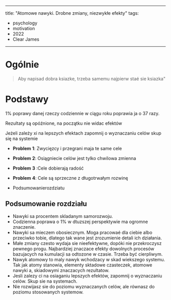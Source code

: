 
---
title: "Atomowe nawyki. Drobne zmiany, niezwykłe efekty"
tags: 
- psychology
- motivation
- 2022
- Clear James
---

# Ogólnie
> Aby napisad dobra ksiazke, trzeba samemu najpierw staé sie ksiazka"

# Podstawy 

1% poprawy danej rzeczy codziennie w ciągu roku poprawia ja o 37 razy.

Rezultaty są opóźnione, na początku nie widac efektów

Jeżeli zależy xi na lepszych efektach zapomnij o wyznaczaniu celów skup się na systemie

- **Problem** **1**: Zwycięzcy i przegrani maja te same cele

- **Problem** **2**: Osiągniecie celów jest tylko chwilowa zmienna

- **Problem** **3** :Cele dobierają radość 

- **Problem** **4**: Cele są sprzeczne z długotrwałym rozwinę
-  Podsumowanierozdziatu

## Podsumowanie rozdziału 
- Nawyki sa procentem skladanym samorozwoju. 
- Codzienna poprawa o 1% w dtuzszej perspektywie ma ogromne znaczenie.
- Nawyki sa mieczem obosiecznym. Moga pracowaé dla ciebie albo
przeciwko tobie, dlatego tak wane jest zrozumienie detali ich działania.
- Małe zmiany czesto wydaja sie nieefektywne, dopóki nie przekroczysz pewnego progu. Najbardziej znaczace efekty dowolnych procesów bazujacych na kumulacji sa odtozone w czasie. Trzeba być cierpliwym.
- Nawyk atomowy to maly nawyk wchodzacy w skad wiekszego systemu. Tak jak atomy stanowia, elementy sktadowe czasteczek, atomowe nawyki a, skiadowymi znaczacych rezultatow.
- Jesli zalezy ci na osiaganiu lepszych efektów, zapomnij o wyznaczaniu celów. Skup sie na systemach.
- Nie rozwijasz sie do poziomu wyznaczanych celów, ale równasz do poziomu stosowanych systemow.



